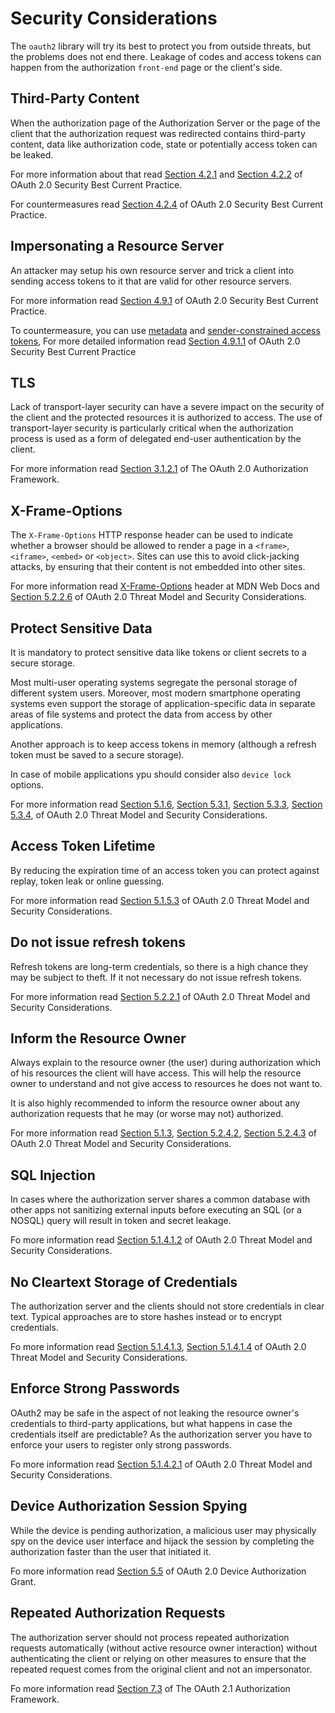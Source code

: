# Security Considerations
The `oauth2` library will try its best to protect you from outside threats, but the problems
does not end there. Leakage of codes and access tokens can happen from the authorization `front-end`
page or the client's side.

## Third-Party Content
When the authorization page of the Authorization Server or the page of the client that the
authorization request was redirected contains third-party content, data like
authorization code, state or potentially access token can be leaked.

For more information about that read
[Section 4.2.1](https://datatracker.ietf.org/doc/html/draft-ietf-oauth-security-topics#section-4.2.1)
and
[Section 4.2.2](https://datatracker.ietf.org/doc/html/draft-ietf-oauth-security-topics#section-4.2.2)
of OAuth 2.0 Security Best Current Practice.

For countermeasures read
[Section 4.2.4](https://datatracker.ietf.org/doc/html/draft-ietf-oauth-security-topics#section-4.2.4)
of OAuth 2.0 Security Best Current Practice.

## Impersonating a Resource Server
An attacker may setup his own resource server and trick a client into
sending access tokens to it that are valid for other resource servers.

For more information read
[Section 4.9.1](https://datatracker.ietf.org/doc/html/draft-ietf-oauth-security-topics#section-4.9.1)
of OAuth 2.0 Security Best Current Practice.

To countermeasure, you can use
[metadata](https://datatracker.ietf.org/doc/html/draft-ietf-oauth-security-topics#section-4.9.1.1.1)
and
[sender-constrained access tokens](https://datatracker.ietf.org/doc/html/draft-ietf-oauth-security-topics#section-4.9.1.1.2),
For more detailed information read
[Section 4.9.1.1](https://datatracker.ietf.org/doc/html/draft-ietf-oauth-security-topics#section-4.9.1.1.1)
of OAuth 2.0 Security Best Current Practice

## TLS
Lack of transport-layer security can have a severe impact on the security of the client
and the protected resources it is authorized to access. The use of transport-layer
security is particularly critical when the authorization process is used as a form of
delegated end-user authentication by the client.

For more information read
[Section 3.1.2.1](https://datatracker.ietf.org/doc/html/rfc6749#section-3.1.2.1)
of The OAuth 2.0 Authorization Framework.

## X-Frame-Options
The `X-Frame-Options` HTTP response header can be used to indicate whether a browser should
be allowed to render a page in a `<frame>`, `<iframe>`, `<embed>` or `<object>`.
Sites can use this to avoid click-jacking attacks, by ensuring that their content
is not embedded into other sites.

For more information read
[X-Frame-Options](https://developer.mozilla.org/en-US/docs/Web/HTTP/Headers/X-Frame-Options)
header at MDN Web Docs and
[Section 5.2.2.6](https://datatracker.ietf.org/doc/html/rfc6819#section-5.2.2.6)
of OAuth 2.0 Threat Model and Security Considerations.

## Protect Sensitive Data
It is mandatory to protect sensitive data like tokens or client secrets
to a secure storage.

Most multi-user operating systems segregate the personal storage of
different system users. Moreover, most modern smartphone operating
systems even support the storage of application-specific data in
separate areas of file systems and protect the data from access by
other applications.

Another approach is to keep access tokens in memory (although a refresh token must be saved
to a secure storage).

In case of mobile applications ypu should consider also `device lock` options.

For more information read
[Section 5.1.6](https://datatracker.ietf.org/doc/html/rfc6819#section-5.1.6),
[Section 5.3.1](https://datatracker.ietf.org/doc/html/rfc6819#section-5.3.1),
[Section 5.3.3](https://datatracker.ietf.org/doc/html/rfc6819#section-5.3.3),
[Section 5.3.4](https://datatracker.ietf.org/doc/html/rfc6819#section-5.3.4),
of OAuth 2.0 Threat Model and Security Considerations.

## Access Token Lifetime
By reducing the expiration time of an access token you can protect
against replay, token leak or online guessing.

For more information read
[Section 5.1.5.3](https://datatracker.ietf.org/doc/html/rfc6819#section-5.1.5.3)
of OAuth 2.0 Threat Model and Security Considerations.

## Do not issue refresh tokens
Refresh tokens are long-term credentials, so there is a high chance they may be subject to theft.
If it not necessary do not issue refresh tokens.

For more information read
[Section 5.2.2.1](https://datatracker.ietf.org/doc/html/rfc6819#section-5.2.2.1)
of OAuth 2.0 Threat Model and Security Considerations.

## Inform the Resource Owner
Always explain to the resource owner (the user) during authorization
which of his resources the client will have access.
This will help the resource owner to understand and not give access
to resources he does not want to.

It is also highly recommended to inform the resource owner
about any authorization requests that he may (or worse may not) authorized.

For more information read
[Section 5.1.3](https://datatracker.ietf.org/doc/html/rfc6819#section-5.1.3),
[Section 5.2.4.2](https://datatracker.ietf.org/doc/html/rfc6819#section-5.2.4.2),
[Section 5.2.4.3](https://datatracker.ietf.org/doc/html/rfc6819#section-5.2.4.3)
of OAuth 2.0 Threat Model and Security Considerations.

## SQL Injection
In cases where the authorization server shares a common database with other apps
not sanitizing external inputs before executing an SQL (or a NOSQL) query will
result in token and secret leakage.

Fo more information read
[Section 5.1.4.1.2](https://datatracker.ietf.org/doc/html/rfc6819#section-5.1.4.1.2)
of OAuth 2.0 Threat Model and Security Considerations.

## No Cleartext Storage of Credentials
The authorization server and the clients should not store credentials in clear text.
Typical approaches are to store hashes instead or to encrypt credentials.

Fo more information read
[Section 5.1.4.1.3](https://datatracker.ietf.org/doc/html/rfc6819#section-5.1.4.1.3),
[Section 5.1.4.1.4](https://datatracker.ietf.org/doc/html/rfc6819#section-5.1.4.1.4)
of OAuth 2.0 Threat Model and Security Considerations.

## Enforce Strong Passwords
OAuth2 may be safe in the aspect of not leaking the resource owner's credentials to
third-party applications, but what happens in case the credentials itself are predictable?
As the authorization server you have to enforce your users to register only strong passwords.

Fo more information read
[Section 5.1.4.2.1](https://datatracker.ietf.org/doc/html/rfc6819#section-5.1.4.2.1)
of OAuth 2.0 Threat Model and Security Considerations.

## Device Authorization Session Spying
While the device is pending authorization, a malicious user may physically spy on the
device user interface and hijack the session by completing the authorization faster
than the user that initiated it.

Fo more information read
[Section 5.5](https://datatracker.ietf.org/doc/html/rfc8628#section-5.5)
of OAuth 2.0 Device Authorization Grant.

## Repeated Authorization Requests
The authorization server should not process repeated authorization
requests automatically (without active resource owner interaction)
without authenticating the client or relying on other measures to
ensure that the repeated request comes from the original client and
not an impersonator.

Fo more information read
[Section 7.3](https://datatracker.ietf.org/doc/html/draft-ietf-oauth-v2-1-05#section-7.3)
of The OAuth 2.1 Authorization Framework.
